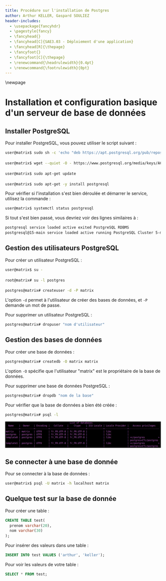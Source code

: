 ```yaml
---
title: Procédure sur l'installation de Postgres
author: Arthur KELLER, Gaspard SOULIEZ
header-includes: 
  - \usepackage{fancyhdr}
  - \pagestyle{fancy}
  - \fancyhead{}
  - \fancyhead[C]{SAE3.03 - Déploiement d'une application}
  - \fancyhead[R]{\thepage}
  - \fancyfoot{}
  - \fancyfoot[C]{\thepage}
  - \renewcommand{\headrulewidth}{0.4pt}
  - \renewcommand{\footrulewidth}{0pt}
---
```

\newpage

# Installation et configuration basique d'un serveur de base de données
## Installer PostgreSQL
Pour installer PostgreSQL, vous pouvez utiliser le script suivant :
```bash
user@matrix$ sudo sh -c 'echo "deb https://apt.postgresql.org/pub/repos/apt $(lsb_release -cs)-pgdg main" > /etc/apt/sources.list.d/pgdg.list'

user@matrix$ wget --quiet -O - https://www.postgresql.org/media/keys/ACCC4CF8.asc | sudo apt-key add -

user@matrix$ sudo apt-get update

user@matrix$ sudo apt-get -y install postgresql
```

Pour vérifier si l'installation s'est bien déroulée et démarrer le service, utilisez la commande :
```bash
user@matrix$ systemctl status postgresql
```
Si tout s'est bien passé, vous devriez voir des lignes similaires à :
```bash
postgresql service loaded active exited PostgreSQL RDBMS
postgresql@15-main service loaded active running PostgreSQL Cluster 5-main
```

## Gestion des utilisateurs PostgreSQL
Pour créer un utilisateur PostgreSQL :
```bash
user@matrix$ su -

root@matrix# su -l postgres

postgres@matrix# createuser -d -P matrix 
```
L'option `-d` permet à l'utilisateur de créer des bases de données, et `-P` demande un mot de passe.

Pour supprimer un utilisateur PostgreSQL :
```bash
postgres@matrix# dropuser "nom d'utilisateur" 
```

## Gestion des bases de données
Pour créer une base de données :
```bash
postgres@matrix# createdb -O matrix matrix
```
L'option `-O` spécifie que l'utilisateur "matrix" est le propriétaire de la base de données.

Pour supprimer une base de données PostgreSQL :
```bash
postgres@matrix# dropdb "nom de la base" 
```

Pour vérifier que la base de données a bien été créée :
```bash
postgres@matrix# psql -l
```
![Liste des bases de données](./img/psql%20-l.png)

## Se connecter à une base de donnée
Pour se connecter à la base de données :
```bash
user@matrix$ psql -U matrix -h localhost matrix
``` 

## Quelque test sur la base de donnée
Pour créer une table :
```sql
CREATE TABLE test(
  prenom varchar(20), 
  nom varchar(30)
);
```

Pour insérer des valeurs dans une table :
```sql
INSERT INTO test VALUES ('arthur', 'keller');
```

Pour voir les valeurs de votre table :
```sql
SELECT * FROM test;
```